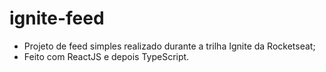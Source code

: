 # ignite-feed

- Projeto de feed simples realizado durante a trilha Ignite da Rocketseat;
- Feito com ReactJS e depois TypeScript.
